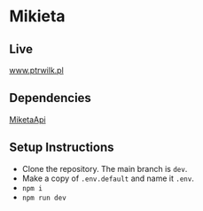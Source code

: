 # Mikieta

## Live

www.ptrwilk.pl

## Dependencies

[MiketaApi]

## Setup Instructions

- Clone the repository. The main branch is `dev`.
- Make a copy of `.env.default` and name it `.env`.
- `npm i`
- `npm run dev`

[MiketaApi]: https://github.com/ptrwilk/MikietaApi

